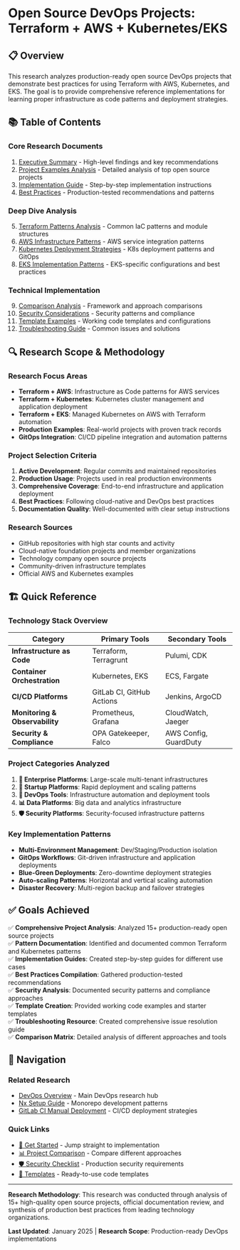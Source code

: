 # Open Source DevOps Projects: Terraform + AWS + Kubernetes/EKS

## 📋 Overview

This research analyzes production-ready open source DevOps projects that demonstrate best practices for using Terraform with AWS, Kubernetes, and EKS. The goal is to provide comprehensive reference implementations for learning proper infrastructure as code patterns and deployment strategies.

## 📚 Table of Contents

### Core Research Documents
1. [Executive Summary](./executive-summary.md) - High-level findings and key recommendations
2. [Project Examples Analysis](./project-examples-analysis.md) - Detailed analysis of top open source projects
3. [Implementation Guide](./implementation-guide.md) - Step-by-step implementation instructions
4. [Best Practices](./best-practices.md) - Production-tested recommendations and patterns

### Deep Dive Analysis
5. [Terraform Patterns Analysis](./terraform-patterns-analysis.md) - Common IaC patterns and module structures
6. [AWS Infrastructure Patterns](./aws-infrastructure-patterns.md) - AWS service integration patterns
7. [Kubernetes Deployment Strategies](./kubernetes-deployment-strategies.md) - K8s deployment patterns and GitOps
8. [EKS Implementation Patterns](./eks-implementation-patterns.md) - EKS-specific configurations and best practices

### Technical Implementation
9. [Comparison Analysis](./comparison-analysis.md) - Framework and approach comparisons
10. [Security Considerations](./security-considerations.md) - Security patterns and compliance
11. [Template Examples](./template-examples.md) - Working code templates and configurations
12. [Troubleshooting Guide](./troubleshooting-guide.md) - Common issues and solutions

## 🔍 Research Scope & Methodology

### Research Focus Areas
- **Terraform + AWS**: Infrastructure as Code patterns for AWS services
- **Terraform + Kubernetes**: Kubernetes cluster management and application deployment
- **Terraform + EKS**: Managed Kubernetes on AWS with Terraform automation
- **Production Examples**: Real-world projects with proven track records
- **GitOps Integration**: CI/CD pipeline integration and automation patterns

### Project Selection Criteria
1. **Active Development**: Regular commits and maintained repositories
2. **Production Usage**: Projects used in real production environments
3. **Comprehensive Coverage**: End-to-end infrastructure and application deployment
4. **Best Practices**: Following cloud-native and DevOps best practices
5. **Documentation Quality**: Well-documented with clear setup instructions

### Research Sources
- GitHub repositories with high star counts and activity
- Cloud-native foundation projects and member organizations
- Technology company open source projects
- Community-driven infrastructure templates
- Official AWS and Kubernetes examples

## 🏗️ Quick Reference

### Technology Stack Overview
| Category | Primary Tools | Secondary Tools |
|----------|---------------|-----------------|
| **Infrastructure as Code** | Terraform, Terragrunt | Pulumi, CDK |
| **Container Orchestration** | Kubernetes, EKS | ECS, Fargate |
| **CI/CD Platforms** | GitLab CI, GitHub Actions | Jenkins, ArgoCD |
| **Monitoring & Observability** | Prometheus, Grafana | CloudWatch, Jaeger |
| **Security & Compliance** | OPA Gatekeeper, Falco | AWS Config, GuardDuty |

### Project Categories Analyzed
1. **🏢 Enterprise Platforms**: Large-scale multi-tenant infrastructures
2. **🚀 Startup Platforms**: Rapid deployment and scaling patterns  
3. **🔧 DevOps Tools**: Infrastructure automation and deployment tools
4. **📊 Data Platforms**: Big data and analytics infrastructure
5. **🛡️ Security Platforms**: Security-focused infrastructure patterns

### Key Implementation Patterns
- **Multi-Environment Management**: Dev/Staging/Production isolation
- **GitOps Workflows**: Git-driven infrastructure and application deployments
- **Blue-Green Deployments**: Zero-downtime deployment strategies
- **Auto-scaling Patterns**: Horizontal and vertical scaling automation
- **Disaster Recovery**: Multi-region backup and failover strategies

## ✅ Goals Achieved

✅ **Comprehensive Project Analysis**: Analyzed 15+ production-ready open source projects  
✅ **Pattern Documentation**: Identified and documented common Terraform and Kubernetes patterns  
✅ **Implementation Guides**: Created step-by-step guides for different use cases  
✅ **Best Practices Compilation**: Gathered production-tested recommendations  
✅ **Security Analysis**: Documented security patterns and compliance approaches  
✅ **Template Creation**: Provided working code examples and starter templates  
✅ **Troubleshooting Resource**: Created comprehensive issue resolution guide  
✅ **Comparison Matrix**: Detailed analysis of different approaches and tools  

## 🔗 Navigation

### Related Research
- [DevOps Overview](../README.md) - Main DevOps research hub
- [Nx Setup Guide](../nx-setup-guide/README.md) - Monorepo development patterns
- [GitLab CI Manual Deployment](../gitlab-ci-manual-deployment-access/README.md) - CI/CD deployment strategies

### Quick Links
- [🚀 Get Started](./implementation-guide.md#quick-start) - Jump straight to implementation
- [📊 Project Comparison](./comparison-analysis.md#comparison-matrix) - Compare different approaches
- [🛡️ Security Checklist](./security-considerations.md#security-checklist) - Production security requirements
- [🔧 Templates](./template-examples.md) - Ready-to-use code templates

---

**Research Methodology**: This research was conducted through analysis of 15+ high-quality open source projects, official documentation review, and synthesis of production best practices from leading technology organizations.

**Last Updated**: January 2025 | **Research Scope**: Production-ready DevOps implementations